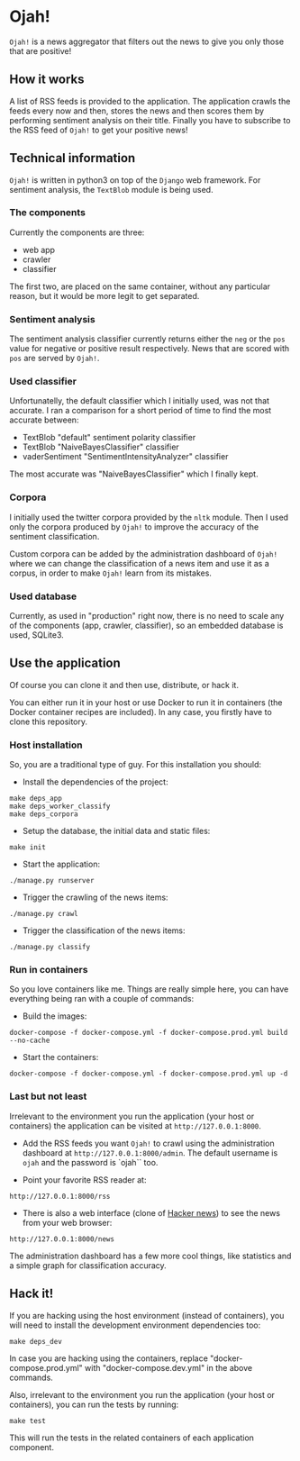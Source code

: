 # Ojah!

```Ojah!``` is a news aggregator that filters out the news to give you only those that are positive!

## How it works

A list of RSS feeds is provided to the application. The application crawls the feeds every now and then, stores the news
and then scores them by performing sentiment analysis on their title. Finally you have to subscribe to the RSS feed of
 ```Ojah!``` to get your positive news!


## Technical information

```Ojah!``` is written in python3 on top of the ```Django``` web framework. For sentiment analysis, the ```TextBlob```
module is being used.

### The components

Currently the components are three:

- web app
- crawler
- classifier

The first two, are placed on the same container, without any particular reason, but it would be more legit to get separated.

### Sentiment analysis

The sentiment analysis classifier currently returns either the ```neg``` or the ```pos``` value for negative or positive
result respectively. News that are scored with ```pos``` are served by ```Ojah!```.

### Used classifier

Unfortunatelly, the default classifier which I initially used, was not that accurate. I ran a comparison for a short
period of time to find the most accurate between:

- TextBlob "default" sentiment polarity classifier
- TextBlob "NaiveBayesClassifier" classifier
- vaderSentiment "SentimentIntensityAnalyzer" classifier

The most accurate was "NaiveBayesClassifier" which I finally kept.

### Corpora
I initially used the twitter corpora provided by the ```nltk``` module. Then I used only the corpora produced
by ```Ojah!``` to improve the accuracy of the sentiment classification.

Custom corpora can be added by the administration dashboard of ```Ojah!``` where we can change the classification
of a news item and use it as a corpus, in order to make ```Ojah!``` learn from its mistakes.

### Used database

Currently, as used in "production" right now, there is no need to scale any of the components (app, crawler, classifier),
so an embedded database is used, SQLite3.

## Use the application

Of course you can clone it and then use, distribute, or hack it.

You can either run it in your host or use Docker to run it in containers (the Docker container recipes are included).
In any case, you firstly have to clone this repository.

### Host installation

So, you are a traditional type of guy. For this installation you should:

- Install the dependencies of the project:

```
make deps_app
make deps_worker_classify
make deps_corpora
```

- Setup the database, the initial data and static files:

```
make init
```

- Start the application:

```
./manage.py runserver
```

- Trigger the crawling of the news items:

```
./manage.py crawl
```

- Trigger the classification of the news items:

```
./manage.py classify
```

### Run in containers

So you love containers like me. Things are really simple here, you can have everything being ran
with a couple of commands:

- Build the images:

```
docker-compose -f docker-compose.yml -f docker-compose.prod.yml build --no-cache
```

- Start the containers:

```
docker-compose -f docker-compose.yml -f docker-compose.prod.yml up -d
```

### Last but not least

Irrelevant to the environment you run the application (your host or containers) the application can
be visited at `http://127.0.0.1:8000`.

- Add the RSS feeds you want `Ojah!` to crawl using the administration dashboard at `http://127.0.0.1:8000/admin`.
The default username is `ojah` and the password is `ojah`` too.

- Point your favorite RSS reader at:

```
http://127.0.0.1:8000/rss
```

- There is also a web interface (clone of [Hacker news](https://news.ycombinator.com/)) to see the news from your web browser:

```
http://127.0.0.1:8000/news
```

The administration dashboard has a few more cool things, like statistics and a simple graph for classification accuracy.

## Hack it!

If you are hacking using the host environment (instead of containers), you will need to install the development
environment dependencies too:

```
make deps_dev
```

In case you are hacking using the containers, replace "docker-compose.prod.yml" with "docker-compose.dev.yml"
in the above commands.

Also, irrelevant to the environment you run the application (your host or containers), you can run the tests by running:

```
make test
```

This will run the tests in the related containers of each application component.
